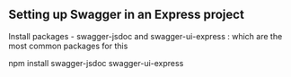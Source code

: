 Setting up Swagger in an Express project
-------------------------------------------
Install packages - swagger-jsdoc and swagger-ui-express : which are the most common packages for this

npm install swagger-jsdoc swagger-ui-express

